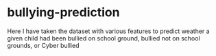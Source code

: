 # bullying-prediction

Here I have taken the dataset with various features to predict weather a given child had been bullied on school ground, bullied not on school grounds, or Cyber bullied

